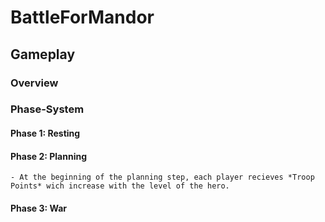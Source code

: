 # BattleForMandor

## Gameplay

### Overview

### Phase-System

#### Phase 1: Resting

#### Phase 2: Planning

    - At the beginning of the planning step, each player recieves *Troop Points* wich increase with the level of the hero.

#### Phase 3: War